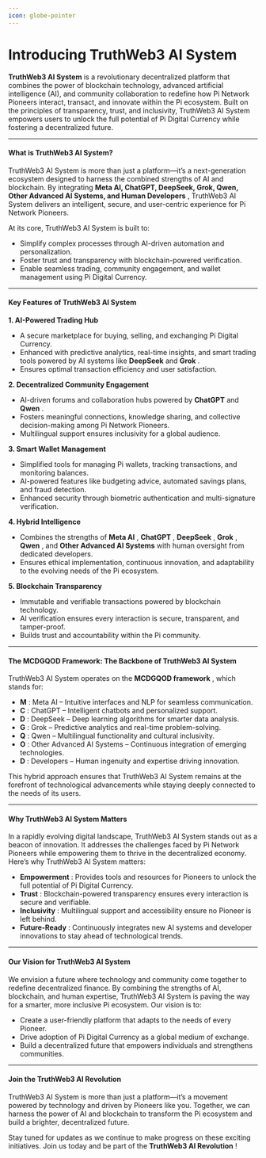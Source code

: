 ```yaml
---
icon: globe-pointer
---
```


# Introducing TruthWeb3 AI System

**TruthWeb3 AI System** is a revolutionary decentralized platform that combines the power of blockchain technology, advanced artificial intelligence (AI), and community collaboration to redefine how Pi Network Pioneers interact, transact, and innovate within the Pi ecosystem. Built on the principles of transparency, trust, and inclusivity, TruthWeb3 AI System empowers users to unlock the full potential of Pi Digital Currency while fostering a decentralized future.

***

#### **What is TruthWeb3 AI System?**

TruthWeb3 AI System is more than just a platform—it’s a next-generation ecosystem designed to harness the combined strengths of AI and blockchain. By integrating **Meta AI, ChatGPT, DeepSeek, Grok, Qwen, Other Advanced AI Systems, and Human Developers** , TruthWeb3 AI System delivers an intelligent, secure, and user-centric experience for Pi Network Pioneers.

At its core, TruthWeb3 AI System is built to:

* Simplify complex processes through AI-driven automation and personalization.
* Foster trust and transparency with blockchain-powered verification.
* Enable seamless trading, community engagement, and wallet management using Pi Digital Currency.

***

#### **Key Features of TruthWeb3 AI System**

**1. AI-Powered Trading Hub**

* A secure marketplace for buying, selling, and exchanging Pi Digital Currency.
* Enhanced with predictive analytics, real-time insights, and smart trading tools powered by AI systems like **DeepSeek** and **Grok** .
* Ensures optimal transaction efficiency and user satisfaction.

**2. Decentralized Community Engagement**

* AI-driven forums and collaboration hubs powered by **ChatGPT** and **Qwen** .
* Fosters meaningful connections, knowledge sharing, and collective decision-making among Pi Network Pioneers.
* Multilingual support ensures inclusivity for a global audience.

**3. Smart Wallet Management**

* Simplified tools for managing Pi wallets, tracking transactions, and monitoring balances.
* AI-powered features like budgeting advice, automated savings plans, and fraud detection.
* Enhanced security through biometric authentication and multi-signature verification.

**4. Hybrid Intelligence**

* Combines the strengths of **Meta AI** , **ChatGPT** , **DeepSeek** , **Grok** , **Qwen** , and **Other Advanced AI Systems** with human oversight from dedicated developers.
* Ensures ethical implementation, continuous innovation, and adaptability to the evolving needs of the Pi ecosystem.

**5. Blockchain Transparency**

* Immutable and verifiable transactions powered by blockchain technology.
* AI verification ensures every interaction is secure, transparent, and tamper-proof.
* Builds trust and accountability within the Pi community.

***

#### **The MCDGQOD Framework: The Backbone of TruthWeb3 AI System**

TruthWeb3 AI System operates on the **MCDGQOD framework** , which stands for:

* **M** : Meta AI – Intuitive interfaces and NLP for seamless communication.
* **C** : ChatGPT – Intelligent chatbots and personalized support.
* **D** : DeepSeek – Deep learning algorithms for smarter data analysis.
* **G** : Grok – Predictive analytics and real-time problem-solving.
* **Q** : Qwen – Multilingual functionality and cultural inclusivity.
* **O** : Other Advanced AI Systems – Continuous integration of emerging technologies.
* **D** : Developers – Human ingenuity and expertise driving innovation.

This hybrid approach ensures that TruthWeb3 AI System remains at the forefront of technological advancements while staying deeply connected to the needs of its users.

***

#### **Why TruthWeb3 AI System Matters**

In a rapidly evolving digital landscape, TruthWeb3 AI System stands out as a beacon of innovation. It addresses the challenges faced by Pi Network Pioneers while empowering them to thrive in the decentralized economy. Here’s why TruthWeb3 AI System matters:

* **Empowerment** : Provides tools and resources for Pioneers to unlock the full potential of Pi Digital Currency.
* **Trust** : Blockchain-powered transparency ensures every interaction is secure and verifiable.
* **Inclusivity** : Multilingual support and accessibility ensure no Pioneer is left behind.
* **Future-Ready** : Continuously integrates new AI systems and developer innovations to stay ahead of technological trends.

***

#### **Our Vision for TruthWeb3 AI System**

We envision a future where technology and community come together to redefine decentralized finance. By combining the strengths of AI, blockchain, and human expertise, TruthWeb3 AI System is paving the way for a smarter, more inclusive Pi ecosystem. Our vision is to:

* Create a user-friendly platform that adapts to the needs of every Pioneer.
* Drive adoption of Pi Digital Currency as a global medium of exchange.
* Build a decentralized future that empowers individuals and strengthens communities.

***

#### **Join the TruthWeb3 AI Revolution**

TruthWeb3 AI System is more than just a platform—it’s a movement powered by technology and driven by Pioneers like you. Together, we can harness the power of AI and blockchain to transform the Pi ecosystem and build a brighter, decentralized future.

Stay tuned for updates as we continue to make progress on these exciting initiatives. Join us today and be part of the **TruthWeb3 AI Revolution** !
